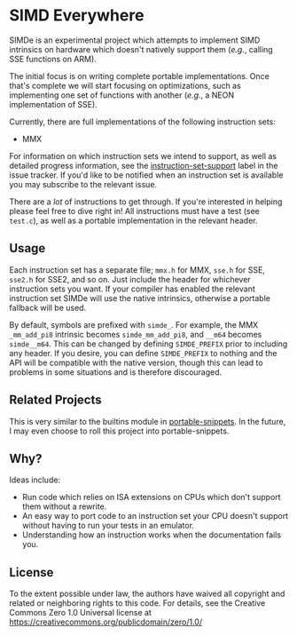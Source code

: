 # SIMD Everywhere

SIMDe is an experimental project which attempts to implement SIMD
intrinsics on hardware which doesn't natively support them (*e.g.*,
calling SSE functions on ARM).

The initial focus is on writing complete portable implementations.
Once that's complete we will start focusing on optimizations, such as
implementing one set of functions with another (*e.g.*, a NEON
implementation of SSE).

Currently, there are full implementations of the following instruction
sets:

 * MMX

For information on which instruction sets we intend to support, as
well as detailed progress information, see the
[instruction-set-support](https://github.com/nemequ/simde/issues?q=is%3Aissue+is%3Aopen+label%3Ainstruction-set-support)
label in the issue tracker.  If you'd like to be notified when an
instruction set is available you may subscribe to the relevant issue.

There are a *lot* of instructions to get through.  If you're
interested in helping please feel free to dive right in!  All
instructions must have a test (see `test.c`), as well as a portable
implementation in the relevant header.

## Usage

Each instruction set has a separate file; `mmx.h` for MMX, `sse.h` for
SSE, `sse2.h` for SSE2, and so on.  Just include the header for
whichever instruction sets you want.  If your compiler has enabled the
relevant instruction set SIMDe will use the native intrinsics,
otherwise a portable fallback will be used.

By default, symbols are prefixed with `simde_`.  For example, the MMX
`_mm_add_pi8` intrinsic becomes `simde_mm_add_pi8`, and `__m64`
becomes `simde__m64`.  This can be changed by defining `SIMDE_PREFIX`
prior to including any header.  If you desire, you can define
`SIMDE_PREFIX` to nothing and the API will be compatible with the
native version, though this can lead to problems in some situations
and is therefore discouraged.

## Related Projects

This is very similar to the builtins module in
[portable-snippets](https://github.com/nemequ/portable-snippets).  In
the future, I may even choose to roll this project into
portable-snippets.

## Why?

Ideas include:

 * Run code which relies on ISA extensions on CPUs which don't support
   them without a rewrite.
 * An easy way to port code to an instruction set your CPU doesn't
   support without having to run your tests in an emulator.
 * Understanding how an instruction works when the documentation fails
   you.

## License

To the extent possible under law, the authors have waived all
copyright and related or neighboring rights to this code.  For
details, see the Creative Commons Zero 1.0 Universal license at
https://creativecommons.org/publicdomain/zero/1.0/

